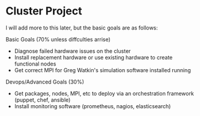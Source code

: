 # Cluster Project

I will add more to this later, but the basic goals are as follows:

Basic Goals (70% unless diffculties arrise)

* Diagnose failed hardware issues on the cluster
* Install replacement hardware or use existing hardware to create functional nodes
* Get correct MPI for Greg Watkin's simulation software installed running

Devops/Advanced Goals (30%)

* Get packages, nodes, MPI, etc to deploy via an orchestration framework (puppet, chef, ansible)
* Install monitoring software (prometheus, nagios, elasticsearch)
